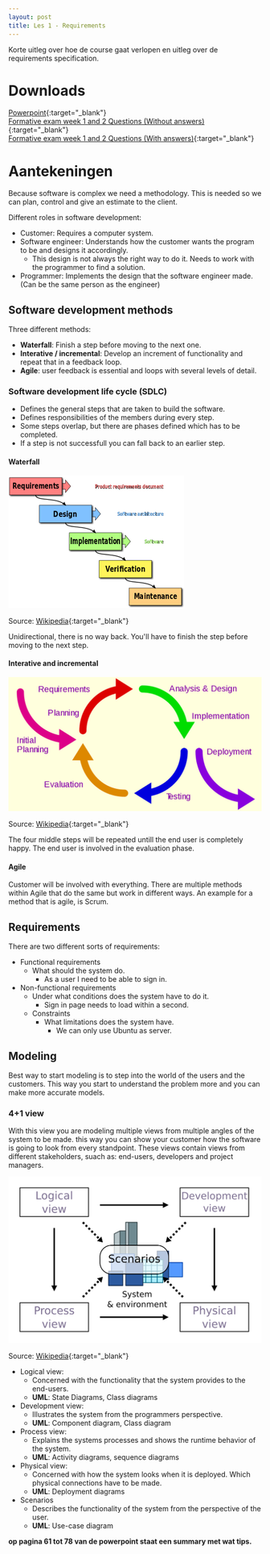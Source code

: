 ```yaml
---
layout: post
title: Les 1 - Requirements
---
```


Korte uitleg over hoe de course gaat verlopen en uitleg over de requirements specification.

# Downloads

[Powerpoint](https://drive.google.com/file/d/1BxSTDDfTb6mluQv1zTdeVQYeSQNesPz5/view?usp=sharing){:target="_blank"}  
[Formative exam week 1 and 2 Questions (Without answers)](https://drive.google.com/open?id=1CAAZXGVfXks6WTClVMBFUW54ZNtP9AbD){:target="_blank"}  
[Formative exam week 1 and 2 Questions (With answers)](https://drive.google.com/open?id=1YepLWvQhzwlHTocqSigo57VURAbQ57-u){:target="_blank"}


# Aantekeningen

Because software is complex we need a methodology. This is needed so we can plan, control and give an estimate to the client.

Different roles in software development:
- Customer: Requires a computer system.
- Software engineer: Understands how the customer wants the program to be and designs it accordingly.
    - This design is not always the right way to do it. Needs to work with the programmer to find a solution.
- Programmer: Implements the design that the software engineer made. (Can be the same person as the engineer)

## Software development methods
Three different methods:
- **Waterfall**: Finish a step before moving to the next one.
- **Interative / incremental**: Develop an increment of functionality and repeat that in a feedback loop.
- **Agile**: user feedback is essential and loops with several levels of detail.

### Software development life cycle (SDLC)
- Defines the general steps that are taken to build the software.
- Defines responsibilities of the members during every step.
- Some steps overlap, but there are phases defined which has to be completed.
- If a step is not successfull you can fall back to an earlier step.

#### Waterfall
![Waterfall method](\assets\images\ana_software_analysis_design\Lesson1\350px-Waterfall_model.svg.png)

Source: [Wikipedia](https://en.wikipedia.org/wiki/Waterfall_model){:target="_blank"}

Unidirectional, there is no way back. You'll have to finish the step before moving to the next step.

#### Interative and incremental
![Iterative and incremental method](\assets\images\ana_software_analysis_design\Lesson1\1200px-Iterative_development_model.svg.png)

Source: [Wikipedia](https://en.wikipedia.org/wiki/Iterative_and_incremental_development){:target="_blank"}

The four middle steps will be repeated untill the end user is completely happy. The end user is involved in the evaluation phase.

#### Agile
Customer will be involved with everything. There are multiple methods within Agile that do the same but work in different ways. An example for a method that is agile, is Scrum.

## Requirements
There are two different sorts of requirements:
- Functional requirements
    - What should the system do.
        - As a user I need to be able to sign in.
- Non-functional requirements
    - Under what conditions does the system have to do it.
        - Sign in page needs to load within a second.
    - Constraints
        - What limitations does the system have.
            - We can only use Ubuntu as server.

## Modeling
Best way to start modeling is to step into the world of the users and the customers. This way you start to understand the problem more and you can make more accurate models.

### 4+1 view
With this view you are modeling multiple views from multiple angles of the system to be made. this way you can show your customer how the software is going to look from every standpoint. These views contain views from different stakeholders, suach as: end-users, developers and project managers.

![4+1 view](\assets\images\ana_software_analysis_design\Lesson1\4+1_Architectural_View_Model.svg)

Source: [Wikipedia](https://en.wikipedia.org/wiki/4%2B1_architectural_view_model){:target="_blank"}

- Logical view:
    - Concerned with the functionality that the system provides to the end-users.
    - **UML**: State Diagrams, Class diagrams
- Development view:
    - Illustrates the system from the programmers perspective.
    - **UML**: Component diagram, Class diagram
- Process view:
    - Explains the systems processes and shows the runtime behavior of the system.
    - **UML**: Activity diagrams, sequence diagrams
- Physical view:
    - Concerned with how the system looks when it is deployed. Which physical connections have to be made.
    - **UML**: Deployment diagrams
- Scenarios
    - Describes the functionality of the system from the perspective of the user.
    - **UML**: Use-case diagram


**op pagina 61 tot 78 van de powerpoint staat een summary met wat tips.**
